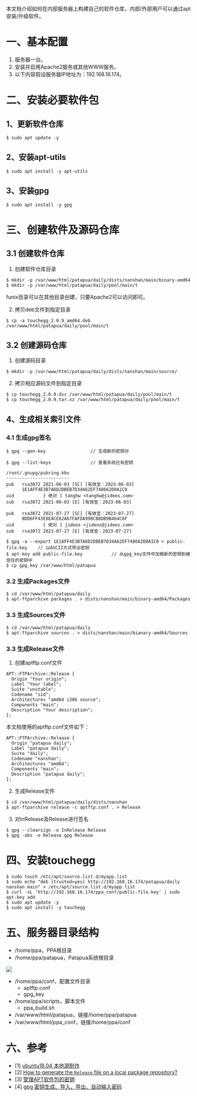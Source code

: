 本文档介绍如何在内部服务器上构建自己的软件仓库，内部/外部用户可以通过apt安装/升级软件。
# 一、基本配置

1. 服务器一台。
1. 安装并启用Apache2服务或其他WWW服务。
1. 以下内容假设服务器IP地址为：192.168.16.174。
# 二、安装必要软件包
## 1、更新软件仓库
```
$ sudo apt update -y
```
## 2、安装apt-utils
```
$ sudo apt install -y apt-utils
```
## 3、安装gpg
```
$ sudo apt install -y gpg
```
# 三、创建软件及源码仓库
## 3.1 创建软件仓库

1. 创建软件仓库目录
```
$ mkdir -p /var/www/html/patapua/daily/dists/nanshan/main/binary-amd64
$ mkdir -p /var/www/html/patapua/daily/pool/main/t
```
funix目录可以在其他目录创建，只要Apache2可以访问即可。

2. 拷贝deb文件到指定目录
```
$ cp -a touchegg_2.0.9_amd64.deb /var/www/html/patapua/daily/pool/main/t
```
## 3.2 创建源码仓库

1. 创建源码目录
```
$ mkdir -p /var/www/html/patapua/daily/dists/nanshan/main/source/
```

2. 拷贝相应源码文件到指定目录
```
$ cp touchegg_2.0.9.dsc /var/www/html/patapua/daily/pool/main/t
$ cp touchegg_2.0.9.tar.xz /var/www/html/patapua/daily/pool/main/t
```
## 4、生成相关索引文件
### 4.1 生成gpg签名
```
$ gpg --gen-key					// 生成新的密钥对

$ gpg --list-keys				// 查看系统已有密钥

/root/.gnupg/pubring.kbx
------------------------
pub   rsa3072 2021-06-03 [SC] [有效至：2023-06-03]
      1E1AFF4E3B7A6D2DBEB7D34A62EF748662D0A1C0
uid           [ 绝对 ] tanghw <tanghw@jideos.com>
sub   rsa3072 2021-06-03 [E] [有效至：2023-06-03]

pub   rsa3072 2021-07-27 [SC] [有效至：2023-07-27]
      8DD6FF43E8EACE62A67FAFDA998CB8DB9B464C6F
uid           [ 绝对 ] jideos <jideos@jideos.com>
sub   rsa3072 2021-07-27 [E] [有效至：2023-07-27]

$ gpg -a --export 1E1AFF4E3B7A6D2DBEB7D34A62EF748662D0A1C0 > public-file.key	// 以ASCII方式导出密钥
$ apt-key add public-file.key			// 从gpg_key文件中加载新的密钥到被信任的密钥中
$ cp gpg_key /var/www/html/patapua
```
### 3.2 生成Packages文件
```
$ cd /var/www/html/patapua/daily
$ apt-ftparchive packages . > dists/nanshan/main/binary-amd64/Packages
```
### 3.3 生成Sources文件
```
$ cd /var/www/html/patapua/daily
$ apt-ftparchive sources . > dists/nanshan/main/bianary-amd64/Sources
```
### 3.3 生成Release文件

1. 创建aptftp.conf文件
```
APT::FTPArchive::Release {
  Origin "Your origin";
  Label "Your label";
  Suite "unstable";
  Codename "sid";
  Architectures "amd64 i386 source";
  Components "main";
  Description "Your description";
};
```
本文档使用的aptftp.conf文件如下：
```
APT::FTPArchive::Release {
  Origin "patapua daily";
  Label "patapua daily";
  Suite "daily";
  Codename "nanshan";
  Architectures "amd64";
  Components "main";
  Description "patapua daily";
};
```

2. 生成Release文件
```
$ cd /var/www/html/patapua/daily/dists/nanshan
$ apt-ftparchive release -c aptftp.conf . > Release
```

3. 对InRelease及Release进行签名
```
$ gpg --clearsign -o InRelease Release
$ gpg -abs -o Release.gpg Release
```
# 四、安装touchegg
```
$ sudo touch /etc/apt/source.list.d/myapp.list
$ sudo echo "deb [trusted=yes] http://192.168.16.174/patapua/daily nanshan main" > /etc/apt/source.list.d/myapp.list
$ curl -sL 'http://192.168.16.174/ppa_conf/public-file.key' | sudo apt-key add
$ sudo apt update -y
$ sudo apt install -y touchegg 
```
# 五、服务器目录结构

- /home/ppa，PPA根目录
- /home/ppa/patapua，Patapua系统根目录

![](https://cdn.nlark.com/yuque/0/2021/jpeg/886815/1631080389246-5261b75c-944e-4edb-bd4d-b66309091ea7.jpeg)

- /home/ppa/conf，配置文件目录
   - aptftp.conf
   - gpg_key
- /home/ppa/scripts，脚本文件
   - ppa_build.sh
- /var/www/html/patapua，链接/home/ppa/patapua
- /var/www/html/ppa_conf，链接/home/ppa/conf
# 六、参考

- [1] [ubuntu18.04 本地源制作](https://www.cnblogs.com/longchang/p/11088411.html)
- [2] [How to generate the `Release` file on a local package repository?](https://unix.stackexchange.com/questions/403485/how-to-generate-the-release-file-on-a-local-package-repository)
- [3] [管理APT软件包的密钥](https://www.linuxcool.com/apt-key)
- [4] [gpg 密钥生成、导入、导出、自动输入密码](https://blog.csdn.net/nyist_zxp/article/details/107597626)
